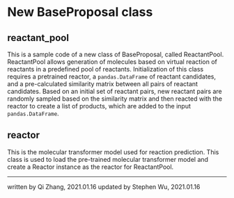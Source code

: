 # New BaseProposal class

## reactant_pool

This is a sample code of a new class of BaseProposal, called ReactantPool.
ReactantPool allows generation of molecules based on virtual reaction of reactants in a predefined pool of reactants. Initialization of this class requires a pretrained reactor, a ``pandas.DataFrame`` of reactant candidates, and a pre-calculated similarity matrix between all pairs of reactant candidates. Based on an initial set of reactant pairs, new reactant pairs are randomly sampled based on the similarity matrix and then reacted with the reactor to create a list of products, which are added to the input ``pandas.DataFrame``.


## reactor
This is the molecular transformer model used for reaction prediction.
This class is used to load the pre-trained molecular transformer model and create a Reactor instance as the reactor for ReactantPool.


-----------
written by Qi Zhang, 2021.01.16 updated by Stephen Wu, 2021.01.16
